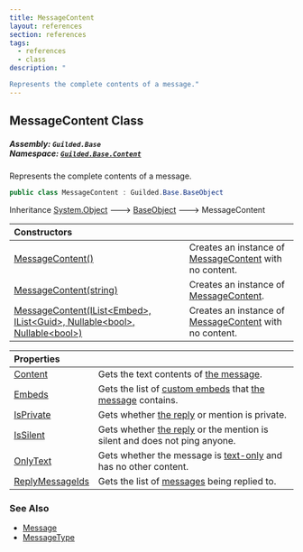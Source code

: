 ```yaml
---
title: MessageContent
layout: references
section: references
tags:
  - references
  - class
description: "

Represents the complete contents of a message."
---
```


## MessageContent Class
##### **Assembly:** `Guilded.Base`<br/>**Namespace:** [`Guilded.Base.Content`](Guilded.Base.Content 'Guilded.Base.Content')

Represents the complete contents of a message.

```csharp
public class MessageContent : Guilded.Base.BaseObject
```

Inheritance [System.Object](https://docs.microsoft.com/en-us/dotnet/api/System.Object 'System.Object') &#129106; [BaseObject](BaseObject 'Guilded.Base.BaseObject') &#129106; MessageContent

| Constructors | |
| :--- | :--- |
| [MessageContent()](MessageContent.MessageContent() 'Guilded.Base.Content.MessageContent.MessageContent()') | Creates an instance of [MessageContent](MessageContent 'Guilded.Base.Content.MessageContent') with no content. |
| [MessageContent(string)](MessageContent.MessageContent(string) 'Guilded.Base.Content.MessageContent.MessageContent(string)') | Creates an instance of [MessageContent](MessageContent 'Guilded.Base.Content.MessageContent'). |
| [MessageContent(IList&lt;Embed&gt;, IList&lt;Guid&gt;, Nullable&lt;bool&gt;, Nullable&lt;bool&gt;)](MessageContent.MessageContent(IList_Embed_,IList_Guid_,Nullable_bool_,Nullable_bool_) 'Guilded.Base.Content.MessageContent.MessageContent(System.Collections.Generic.IList<Guilded.Base.Embeds.Embed>, System.Collections.Generic.IList<Guid>, System.Nullable<bool>, System.Nullable<bool>)') | Creates an instance of [MessageContent](MessageContent 'Guilded.Base.Content.MessageContent') with no content. |

| Properties | |
| :--- | :--- |
| [Content](MessageContent.Content 'Guilded.Base.Content.MessageContent.Content') | Gets the text contents of [the message](Message 'Guilded.Base.Content.Message'). |
| [Embeds](MessageContent.Embeds 'Guilded.Base.Content.MessageContent.Embeds') | Gets the list of [custom embeds](Embed 'Guilded.Base.Embeds.Embed') that [the message](Message 'Guilded.Base.Content.Message') contains. |
| [IsPrivate](MessageContent.IsPrivate 'Guilded.Base.Content.MessageContent.IsPrivate') | Gets whether [the reply](Message.IsReply 'Guilded.Base.Content.Message.IsReply') or mention is private. |
| [IsSilent](MessageContent.IsSilent 'Guilded.Base.Content.MessageContent.IsSilent') | Gets whether [the reply](Message.IsReply 'Guilded.Base.Content.Message.IsReply') or the mention is silent and does not ping anyone. |
| [OnlyText](MessageContent.OnlyText 'Guilded.Base.Content.MessageContent.OnlyText') | Gets whether the message is [text-only](MessageContent.Content 'Guilded.Base.Content.MessageContent.Content') and has no other content. |
| [ReplyMessageIds](MessageContent.ReplyMessageIds 'Guilded.Base.Content.MessageContent.ReplyMessageIds') | Gets the list of [messages](Message 'Guilded.Base.Content.Message') being replied to. |

### See Also
- [Message](Message 'Guilded.Base.Content.Message')
- [MessageType](MessageType 'Guilded.Base.Content.MessageType')